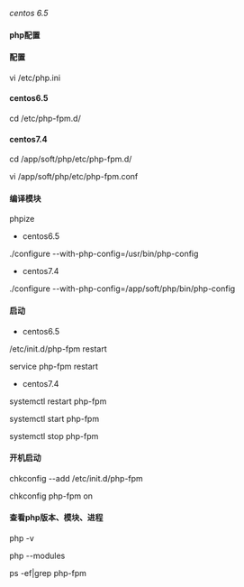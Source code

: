 _centos 6.5_

#### php配置



#### 配置

vi /etc/php.ini

#### centos6.5

cd /etc/php-fpm.d/

#### centos7.4

cd /app/soft/php/etc/php-fpm.d/

vi /app/soft/php/etc/php-fpm.conf



#### 编译模块

phpize

* centos6.5

./configure  --with-php-config=/usr/bin/php-config

* centos7.4

./configure --with-php-config=/app/soft/php/bin/php-config

#### 启动

* centos6.5

/etc/init.d/php-fpm restart

service php-fpm restart

* centos7.4

systemctl restart php-fpm

systemctl start php-fpm

systemctl stop php-fpm

#### 开机启动

chkconfig --add /etc/init.d/php-fpm

chkconfig php-fpm on

#### 查看php版本、模块、进程

php -v

php --modules

ps -ef\|grep php-fpm


